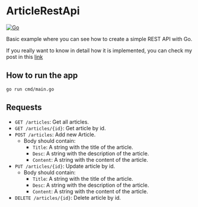 # ArticleRestApi
[![Go](https://img.shields.io/badge/Go-1.17.1-blue.svg)](https://go.dev/doc/)

Basic example where you can see how to create a simple REST API with Go. 

If you really want to know in detail how it is implemented, you can check my post in this [link](https://dev.to/janirefdez/create-a-rest-api-with-go-1j52)

## How to run the app 
```
go run cmd/main.go
```

## Requests 
 - `GET /articles`:  Get all articles.
 - `GET /articles/{id}`:  Get article by id.
 -  `POST /articles`: Add new Article.
    - Body should contain: 
        - `Title`: A string with the title of the article.
        - `Desc`: A string with the description of the article.
        - `Content`: A string with the content of the article. 
 - `PUT /articles/{id}`: Update article by id.
    - Body should contain: 
        - `Title`: A string with the title of the article.
        - `Desc`: A string with the description of the article.
        - `Content`: A string with the content of the article. 
 - `DELETE /articles/{id}`: Delete article by id. 
